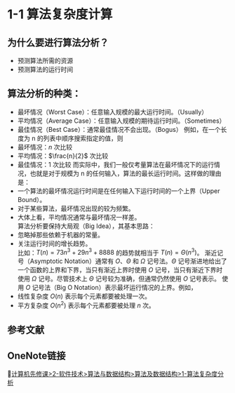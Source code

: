 # 1-1 算法复杂度计算

## 为什么要进行算法分析？
* 预测算法所需的资源
* 预测算法的运行时间
## 算法分析的种类：
* 最坏情况（Worst Case）：任意输入规模的最大运行时间。（Usually）
* 平均情况（Average Case）：任意输入规模的期待运行时间。（Sometimes）
* 最佳情况（Best Case）：通常最佳情况不会出现。（Bogus）
例如，在一个长度为 n 的列表中顺序搜索指定的值，则
* 最坏情况：$n$ 次比较
* 平均情况：$\frac{n}{2}$  次比较
* 最佳情况：$1$ 次比较
而实际中，我们一般仅考量算法在最坏情况下的运行情况，也就是对于规模为 n 的任何输入，算法的最长运行时间。这样做的理由是：
* 一个算法的最坏情况运行时间是在任何输入下运行时间的一个上界（Upper Bound）。
* 对于某些算法，最坏情况出现的较为频繁。
* 大体上看，平均情况通常与最坏情况一样差。<br>
算法分析要保持大局观（Big Idea），其基本思路：<br>
* 忽略掉那些依赖于机器的常量。
* 关注运行时间的增长趋势。<br>
比如：$T(n) = 73n^3  + 29n^3  + 8888$ 的趋势就相当于 $T(n) = Θ(n^3)$。
渐近记号（Asymptotic Notation）通常有 $O$、$Θ$ 和 $Ω$ 记号法。$Θ$ 记号渐进地给出了一个函数的上界和下界，当只有渐近上界时使用 $O$ 记号，当只有渐近下界时使用 $Ω$ 记号。尽管技术上 $Θ$ 记号较为准确，但通常仍然使用 $O$ 记号表示。
使用 $O$ 记号法（Big O Notation）表示最坏运行情况的上界。例如，
* 线性复杂度 $O(n)$ 表示每个元素都要被处理一次。
* 平方复杂度 $O(n^2)$  表示每个元素都要被处理 $n$ 次。


## 参考文献

## OneNote链接
🔗[计算机先修课>2-软件技术>算法与数据结构>算法及数据结构>1-算法复杂度分析](https://onedrive.live.com/view.aspx?resid=E94840D353D07E36%2110617&id=documents&wd=target%282-%E8%BD%AF%E4%BB%B6%E6%8A%80%E6%9C%AF%2F%E7%AE%97%E6%B3%95%E4%B8%8E%E6%95%B0%E6%8D%AE%E7%BB%93%E6%9E%84%2F%E7%AE%97%E6%B3%95%E5%8F%8A%E6%95%B0%E6%8D%AE%E7%BB%93%E6%9E%84.one%7C61386D61-97D5-4609-9D76-6FB7970D125E%2F1-%E7%AE%97%E6%B3%95%E5%A4%8D%E6%9D%82%E5%BA%A6%E5%88%86%E6%9E%90%7C5B0E6A78-4212-431D-8E89-54BFD0CF958F%2F%29)
